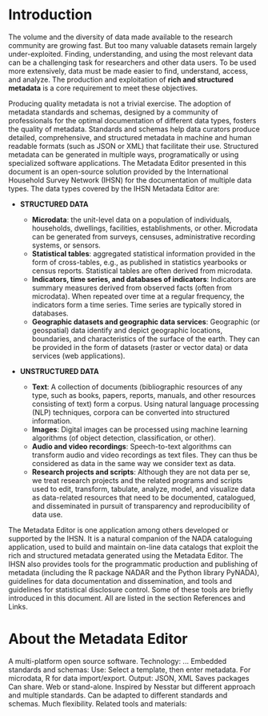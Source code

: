 # Introduction

The volume and the diversity of data made available to the research community are growing fast. But too many valuable datasets remain largely under-exploited. Finding, understanding, and using the most relevant data can be a challenging task for researchers and other data users. To be used more extensively, data must be made easier to find, understand, access, and analyze. The production and exploitation of **rich and structured metadata** is a core requirement to meet these objectives.

Producing quality metadata is not a trivial exercise. The adoption of metadata standards and schemas, designed by a community of professionals for the optimal documentation of different data types, fosters the quality of metadata. Standards and schemas help data curators produce detailed, comprehensive, and structured metadata in machine and human readable formats (such as JSON or XML) that facilitate their use. Structured metadata can be generated in multiple ways, programatically or using specialized software applications. The Metadata Editor presented in this document is an open-source solution provided by the International Household Survey Network (IHSN) for the documentation of multiple data types. The data types covered by the IHSN Metadata Editor are:

- **STRUCTURED DATA**
   - **Microdata**: the unit-level data on a population of individuals, households, dwellings, facilities, establishments, or other. Microdata can be generated from surveys, censuses, administrative recording systems, or sensors.
   - **Statistical tables**: aggregated statistical information provided in the form of cross-tables, e.g., as published in statistics yearbooks or census reports. Statistical tables are often derived from microdata.
   - **Indicators, time series, and databases of indicators**: Indicators are summary measures derived from observed facts (often from microdata). When repeated over time at a regular frequency, the indicators form a time series. Time series are typically stored in databases.
   - **Geographic datasets and geographic data services**: Geographic (or geospatial) data identify and depict geographic locations, boundaries, and characteristics of the surface of the earth. They can be provided in the form of datasets (raster or vector data) or data services (web applications).

- **UNSTRUCTURED DATA**
   - **Text**: A collection of documents (bibliographic resources of any type, such as books, papers, reports, manuals, and other resources consisting of text) form a corpus. Using natural language processing (NLP) techniques, corpora can be converted into structured information. 
   - **Images**: Digital images can be processed using machine learning algorithms (of object detection, classification, or other).
   - **Audio and video recordings**: Speech-to-text algorithms can transform audio and video recordings as text files. They can thus be considered as data in the same way we consider text as data.
   - **Research projects and scripts**: Although they are not data per se, we treat research projects and the related programs and scripts used to edit, transform, tabulate, analyze, model, and visualize data as data-related resources that need to be documented, catalogued, and disseminated in pursuit of transparency and reproducibility of data use.

The Metadata Editor is one application among others developed or supported by the IHSN. It is a natural companion of the NADA cataloguing application, used to build and maintain on-line data catalogs that exploit the rich and structured metadata generated using the Metadata Editor. The IHSN also provides tools for the programmatic production and publishing of metadata (including the R package NADAR and the Python library PyNADA), guidelines for data documentation and dissemination, and tools and guidelines for statistical disclosure control. Some of these tools are briefly introduced in this document. All are listed in the section References and Links.  


# About the Metadata Editor

A multi-platform open source software.
Technology: ...
Embedded standards and schemas:
Use: Select a template, then enter metadata. For microdata, R for data import/export.
Output: JSON, XML
Saves packages
Can share. Web or stand-alone.
Inspired by Nesstar but different approach and multiple standards.
Can be adapted to different standards and schemas. Much flexibility.
Related tools and materials:

